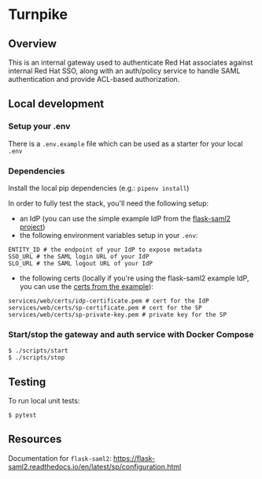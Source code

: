 # Turnpike

## Overview
This is an internal gateway used to authenticate Red Hat associates against internal
Red Hat SSO, along with an auth/policy service to handle SAML authentication and
provide ACL-based authorization.

## Local development

### Setup your .env
There is a `.env.example` file which can be used as a starter for your local `.env`

### Dependencies
Install the local pip dependencies (e.g.: `pipenv install`)

In order to fully test the stack, you'll need the following setup:
- an IdP (you can use the simple example IdP from the [flask-saml2 project](https://github.com/timheap/flask-saml2/blob/master/examples/idp.py))
- the following environment variables setup in your `.env`:
```
ENTITY_ID # the endpoint of your IdP to expose metadata
SSO_URL # the SAML login URL of your IdP
SLO_URL # the SAML logout URL of your IdP
```
- the following certs (locally if you're using the flask-saml2 example IdP, you can use the [certs from the example](https://github.com/timheap/flask-saml2/tree/master/tests/keys/sample)):
```
services/web/certs/idp-certificate.pem # cert for the IdP
services/web/certs/sp-certificate.pem # cert for the SP
services/web/certs/sp-private-key.pem # private key for the SP
```

### Start/stop the gateway and auth service with Docker Compose
```
$ ./scripts/start
$ ./scripts/stop
```

## Testing
To run local unit tests:
```
$ pytest
```

## Resources
Documentation for `flask-saml2`: https://flask-saml2.readthedocs.io/en/latest/sp/configuration.html
